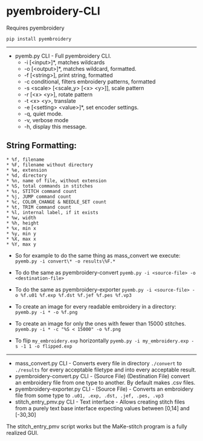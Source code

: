 # pyembroidery-CLI


Requires pyembroidery

`pip install pyembroidery`

---
* pyemb.py CLI - Full pyembroidery CLI.
    * -i [\<input\>]*, matches wildcards
    * -o [\<output\>]*, matches wildcard, formatted.
    * -f [\<string\>], print string, formatted
    * -c conditional, filters embroidery patterns, formatted
    * -s \<scale\> [\<scale_y\> [\<x\> \<y\>]], scale pattern
    * -r <theta> [\<x\> \<y\>], rotate pattern
    * -t \<x\> \<y\>, translate
    * -e [\<setting\> \<value\>]*, set encoder settings.
    * -q, quiet mode.
    * -v, verbose mode
    * -h, display this message.

String Formatting:
---
    * %f, filename
    * %F, filename without directory
    * %e, extension
    * %d, directory
    * %n, name of file, without extension
    * %S, total commands in stitches
    * %s, STITCH command count
    * %j, JUMP command count
    * %c, COLOR_CHANGE & NEEDLE_SET count
    * %t, TRIM command count
    * %l, internal label, if it exists
    * %w, width
    * %h, height
    * %x, min x
    * %y, min y
    * %X, max x
    * %Y, max y

* So for example to do the same thing as mass_convert we execute:
`pyemb.py -i convert\* -o results\%F.*`

* To do the same as pyembroidery-convert
`pyemb.py -i <source-file> -o <destination-file>`

* To do the same as pyembroidery-exporter
`pyemb.py -i <source-file> -o %f.u01 %f.exp %f.dst %f.jef %f.pes %f.vp3`

* To create an image for every readable embroidery in a directory:
`pyemb.py -i * -o %f.png`

* To create an image for only the ones with fewer than 15000 stitches.
`pyemb.py -i * -c "%S < 15000" -o %f.png`

* To flip `my_embroidery.exp` horizontally
`pyemb.py -i my_embroidery.exp -s -1 1 -o flipped.exp`

---
* mass_convert.py	CLI - Converts every file in directory `./convert` to `./results` for every acceptable filetype and into every acceptable result.
* pyembroidery-convert.py	CLI - (Source File) (Destination File) convert an embroidery file from one type to another. By default makes .csv files.
* pyembroidery-exporter.py  CLI - (Source File) - Converts an embroidery file from some type to `.u01, .exp, .dst, .jef, .pes, .vp3`
* stitch_entry_pmv.py CLI - Text interface - Allows creating stitch files from a purely text base interface expecting values between [0,14] and [-30,30]

The stitch_entry_pmv script works but the MaKe-stitch program is a fully realized GUI.
